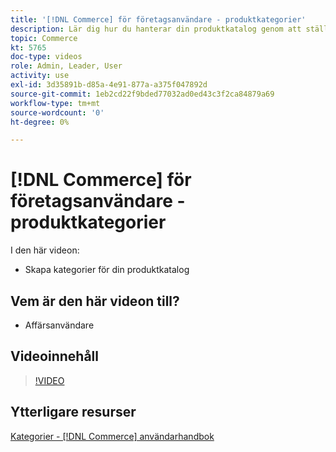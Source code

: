 ```yaml
---
title: '[!DNL Commerce] för företagsanvändare - produktkategorier'
description: Lär dig hur du hanterar din produktkatalog genom att ställa in kategorier.
topic: Commerce
kt: 5765
doc-type: videos
role: Admin, Leader, User
activity: use
exl-id: 3d35891b-d85a-4e91-877a-a375f047892d
source-git-commit: 1eb2cd22f9bded77032ad0ed43c3f2ca84879a69
workflow-type: tm+mt
source-wordcount: '0'
ht-degree: 0%

---
```


# [!DNL Commerce] för företagsanvändare - produktkategorier

I den här videon:

- Skapa kategorier för din produktkatalog

## Vem är den här videon till?

- Affärsanvändare

## Videoinnehåll

>[!VIDEO](https://video.tv.adobe.com/v/35950?quality=12&learn=on)

## Ytterligare resurser

[Kategorier - [!DNL Commerce] användarhandbok](https://docs.magento.com/user-guide/catalog/categories.html)
